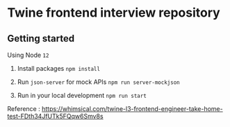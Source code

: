 # Twine frontend interview repository

## Getting started

Using Node `12`

1. Install packages
   `npm install`

2. Run `json-server` for mock APIs
   `npm run server-mockjson`

3. Run in your local development
   `npm run start`


Reference : https://whimsical.com/twine-l3-frontend-engineer-take-home-test-FDth34JfUTk5FQqw6Smv8s
